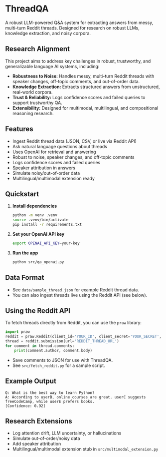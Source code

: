 # ThreadQA

A robust LLM-powered Q&A system for extracting answers from messy, multi-turn Reddit threads. Designed for research on robust LLMs, knowledge extraction, and noisy corpora.
## Research Alignment
This project aims to address key challenges in robust, trustworthy, and generalizable language AI systems, including:
- **Robustness to Noise:** Handles messy, multi-turn Reddit threads with speaker changes, off-topic comments, and out-of-order data.
- **Knowledge Extraction:** Extracts structured answers from unstructured, real-world corpora.
- **Trust & Reliability:** Logs confidence scores and failed queries to support trustworthy QA.
- **Extensibility:** Designed for multimodal, multilingual, and compositional reasoning research.

## Features
- Ingest Reddit thread data (JSON, CSV, or live via Reddit API)
- Ask natural language questions about threads
- Uses OpenAI for retrieval and answering
- Robust to noise, speaker changes, and off-topic comments
- Logs confidence scores and failed queries
- Speaker attribution in answers
- Simulate noisy/out-of-order data
- Multilingual/multimodal extension ready

## Quickstart
1. **Install dependencies**
   ```bash
   python -m venv .venv
   source .venv/bin/activate
   pip install -r requirements.txt
   ```
2. **Set your OpenAI API key**
   ```bash
   export OPENAI_API_KEY=your-key
   ```
3. **Run the app**
   ```bash
   python src/qa_openai.py
   ```

## Data Format
- See `data/sample_thread.json` for example Reddit thread data.
- You can also ingest threads live using the Reddit API (see below).

## Using the Reddit API
To fetch threads directly from Reddit, you can use the `praw` library:
```python
import praw
reddit = praw.Reddit(client_id='YOUR_ID', client_secret='YOUR_SECRET', user_agent='ThreadQA')
thread = reddit.submission(url='REDDIT_THREAD_URL')
for comment in thread.comments:
    print(comment.author, comment.body)
```
- Save comments to JSON for use with ThreadQA.
- See `src/fetch_reddit.py` for a sample script.

## Example Output
```
Q: What is the best way to learn Python?
A: According to userB, online courses are great. userC suggests freeCodeCamp, while userE prefers books.
[Confidence: 0.92]
```

## Research Extensions
- Log attention drift, LLM uncertainty, or hallucinations
- Simulate out-of-order/noisy data
- Add speaker attribution
- Multilingual/multimodal extension stub in `src/multimodal_extension.py`
